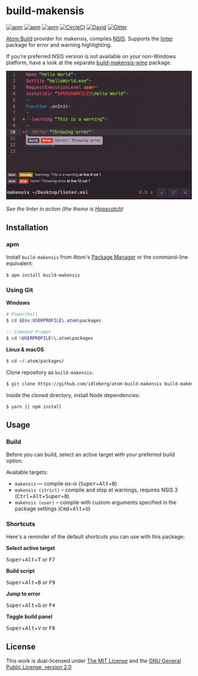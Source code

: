 # build-makensis

[![apm](https://flat.badgen.net/apm/license/build-makensis)](https://atom.io/packages/build-makensis)
[![apm](https://flat.badgen.net/apm/v/build-makensis)](https://atom.io/packages/build-makensis)
[![apm](https://flat.badgen.net/apm/dl/build-makensis)](https://atom.io/packages/build-makensis)
[![CircleCI](https://flat.badgen.net/circleci/github/idleberg/atom-build-makensis)](https://circleci.com/gh/idleberg/atom-build-makensis)
[![David](https://flat.badgen.net/david/dep/idleberg/atom-build-makensis)](https://david-dm.org/idleberg/atom-build-makensis)
[![Gitter](https://flat.badgen.net/badge/chat/on%20gitter/ff69b4)](https://gitter.im/NSIS-Dev/Atom)

[Atom Build](https://atombuild.github.io/) provider for makensis, compiles [NSIS](https://nsis.sourceforge.net). Supports the [linter](https://atom.io/packages/linter) package for error and warning highlighting.

If you're preferred NSIS version is not available on your non-Windows platform, have a look at the separate [build-makensis-wine](https://atom.io/packages/build-makensis-wine) package.

![Screenshot](https://raw.githubusercontent.com/idleberg/atom-build-makensis/master/screenshot.png)

*See the linter in action (the theme is [Hopscotch](https://atom.io/packages/hopscotch))*

## Installation

### apm

Install `build-makensis` from Atom's [Package Manager](http://flight-manual.atom.io/using-atom/sections/atom-packages/) or the command-line equivalent:

`$ apm install build-makensis`

### Using Git

**Windows**

```powershell
# Powershell
$ cd $Env:USERPROFILE\.atom\packages
```

```cmd
:: Command Prompt
$ cd %USERPROFILE%\.atom\packages
```

**Linux & macOS**

```bash
$ cd ~/.atom/packages/
```

Clone repository as `build-makensis`:

```bash
$ git clone https://github.com/idleberg/atom-build-makensis build-makensis
```

Inside the cloned directory, install Node dependencies:

```bash
$ yarn || npm install
```

## Usage

### Build

Before you can build, select an active target with your preferred build option.

Available targets:

* `makensis` — compile *as-is* (<kbd>Super</kbd>+<kbd>Alt</kbd>+<kbd>B</kbd>)
* `makensis (strict)` – compile and stop at warnings, requires NSIS 3 (<kbd>Ctrl</kbd>+<kbd>Alt</kbd>+<kbd>Super</kbd>+<kbd>B</kbd>)
* `makensis (user)` – compile with custom arguments specified in the package settings (<kbd>Cmd</kbd>+<kbd>Alt</kbd>+<kbd>U</kbd>)

### Shortcuts

Here's a reminder of the default shortcuts you can use with this package:

**Select active target**

<kbd>Super</kbd>+<kbd>Alt</kbd>+<kbd>T</kbd> or <kbd>F7</kbd>

**Build script**

<kbd>Super</kbd>+<kbd>Alt</kbd>+<kbd>B</kbd> or <kbd>F9</kbd>

**Jump to error**

<kbd>Super</kbd>+<kbd>Alt</kbd>+<kbd>G</kbd> or <kbd>F4</kbd>

**Toggle build panel**

<kbd>Super</kbd>+<kbd>Alt</kbd>+<kbd>V</kbd> or <kbd>F8</kbd>

## License

This work is dual-licensed under [The MIT License](https://opensource.org/licenses/MIT) and the [GNU General Public License, version 2.0](https://opensource.org/licenses/GPL-2.0)
